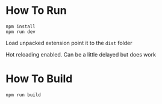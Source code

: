 # How To Run
```
npm install
npm run dev
```

Load unpacked extension point it to the `dist` folder

Hot reloading enabled. Can be a little delayed but does work


# How To Build

```
npm run build
```
